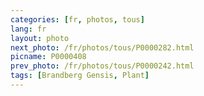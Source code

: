 ```yaml
---
categories: [fr, photos, tous]
lang: fr
layout: photo
next_photo: /fr/photos/tous/P0000282.html
picname: P0000408
prev_photo: /fr/photos/tous/P0000242.html
tags: [Brandberg Gensis, Plant]
---
```

